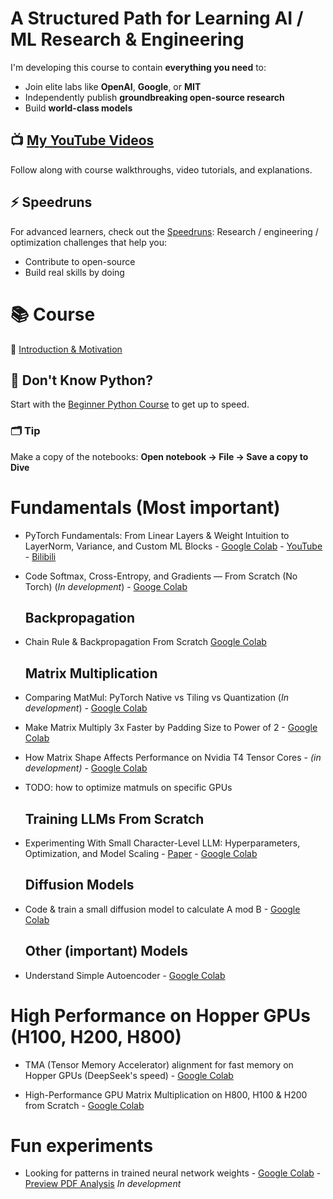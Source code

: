 # A Structured Path for Learning AI / ML Research & Engineering

I'm developing this course to contain **everything you need** to:

* Join elite labs like **OpenAI**, **Google**, or **MIT**
* Independently publish **groundbreaking open-source research**
* Build **world-class models**


## 📺 [My YouTube Videos](https://www.youtube.com/channel/UC7XJj9pv_11a11FUxCMz15g)

Follow along with course walkthroughs, video tutorials, and explanations.



## ⚡ Speedruns

For advanced learners, check out the [Speedruns](speedruns):
Research / engineering / optimization challenges that help you:

* Contribute to open-source
* Build real skills by doing


# 📚 Course

📘 [Introduction & Motivation](001%20Introduction%20%26%20Motivation)


## 🐍 Don't Know Python?

Start with the [Beginner Python Course](beginner-course) to get up to speed.

### 🗂️ Tip

Make a copy of the notebooks:
**Open notebook → File → Save a copy to Dive**

# Fundamentals (Most important)

- PyTorch Fundamentals: From Linear Layers & Weight Intuition to LayerNorm, Variance, and Custom ML Blocks - [Google Colab](https://colab.research.google.com/drive/1Mk37B4ISgmhTNDEVTCB3R_Fwp5zEEqVS?usp=sharing) - [YouTube](https://youtu.be/QtlDV2r1ryE) - [Bilibili](https://www.bilibili.com/video/BV17LGczLED3/)

- Code Softmax, Cross-Entropy, and Gradients — From Scratch (No Torch) (_In development_) - [Googe Colab](https://colab.research.google.com/drive/1eCRAS6c0Fdy3PBitC2aztSDzp_CoSa_W?usp=sharing)

    ## Backpropagation

- Chain Rule & Backpropagation From Scratch [Google Colab](https://colab.research.google.com/drive/1wcNWayyiB8i4fjKEYmsiIuJmGEN5lTQK?usp=sharing)

    ## Matrix Multiplication

- Comparing MatMul: PyTorch Native vs Tiling vs Quantization (_In development_) - [Google Colab](https://colab.research.google.com/drive/1a_tkXxZ0gt3gFd52IP25bwrVvL8Cenyu?usp=sharing)

- Make Matrix Multiply 3x Faster by Padding Size to Power of 2 - [Google Colab](https://colab.research.google.com/drive/1VKIQS5ocefunYkoE-8uFz_0_xOtkBelG?usp=sharing)

- How Matrix Shape Affects Performance on Nvidia T4 Tensor Cores - _(in development)_ - [Google Colab](https://colab.research.google.com/drive/1eiWkfbrNv2GW7kDMty1jf_xzrEuqHOrO?usp=sharing)

- TODO: how to optimize matmuls on specific GPUs

    ## Training LLMs From Scratch

- Experimenting With Small Character-Level LLM:
Hyperparameters, Optimization, and Model Scaling - [Paper](https://drive.google.com/file/d/1sXN-c-L7z3ku29N4QVp6mAP7ZuX7B7Xf/view?usp=sharing) - [Google Colab](https://colab.research.google.com/drive/11bc71DzTe95XDq6IRbJPQtAy_pVD9fhC?usp=sharing)

    ## Diffusion Models
- Code & train a small diffusion model to calculate A mod B - [Google Colab](https://colab.research.google.com/drive/1lDMgngIQBL0btjavGcdwktZtixGSpE1I?usp=sharing)

    ## Other (important) Models
- Understand Simple Autoencoder - [Google Colab](https://colab.research.google.com/drive/18dZm4moQmuZOfVXKwlClmPhAcjV4rtIg?usp=sharing)
# High Performance on Hopper GPUs (H100, H200, H800)

- TMA (Tensor Memory Accelerator) alignment for fast memory on Hopper GPUs (DeepSeek's speed) - [Google Colab](https://colab.research.google.com/drive/1F6CNQND2F9a4yLLYqorNAkKEzVxQurCa?usp=sharing)

- High-Performance GPU Matrix Multiplication on H800, H100 & H200 from Scratch - [Google Colab](https://colab.research.google.com/drive/1zxrSNFySwuNycT30Huy3bjxvoEjHbrMa?usp=sharing)

# Fun experiments

- Looking for patterns in trained neural network weights - [Google Colab](https://colab.research.google.com/drive/1P7KreHpJcZL4vjDrRqd69eqsEFYl_2Oa?usp=sharing) - [Preview PDF Analysis](https://file.notion.so/f/f/795d9b1f-4854-4c8d-8295-2ca702b9d498/439a9db5-3835-4ef6-82df-d2576aed18a2/Looking_for_patterns_in_trained_neural_network_weights.pdf?table=block&id=22d7982f-d437-80e7-96f4-e1d80912ff49&spaceId=795d9b1f-4854-4c8d-8295-2ca702b9d498&expirationTimestamp=1752271200000&signature=fV4tMNJ0SwedGljjU3-guwNywDRrhy2XvFrDPWMgqBI&downloadName=Looking+for+patterns+in+trained+neural+network+weights.pdf) _In development_